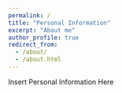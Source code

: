 ```yaml
---
permalink: /
title: "Personal Information"
excerpt: "About me"
author_profile: true
redirect_from: 
  - /about/
  - /about.html
---
```


Insert Personal Information Here





